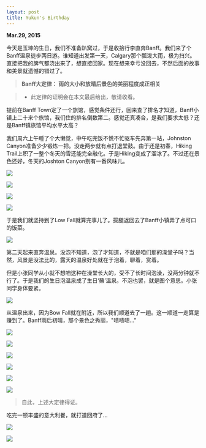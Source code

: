 ```yaml
---
layout: post
title: Yukun's Birthday
---
```

**Mar.29, 2015**

今天是玉坤的生日，我们不准备趴窝过，于是收拾行李直奔Banff。我们来了个Banff温泉徒步两日游。谁知道出发第一天，Calgary那个瓢泼大雨，极为扫兴。直接把我的脾气都浇出来了，想直接回家。现在想来幸亏没回去，不然后面的故事和美景就遗憾的错过了。

> **Banff大定律： 雨的大小和放晴后景色的美丽程度成正相关**

> - 此定律的证明会在本文最后给出，敬请收看。


提前在Banff Town定了一个旅馆，感觉条件还行，回来查了排名才知道，Banff小镇上二十来个旅馆，我们住的排名倒数第二。感觉还真凑合，是我们要求太低？还是Banff镇旅馆平均水平太高？

我们周六上午睡了个大懒觉，中午吃完饭不慌不忙驱车先奔第一站，Johnston Canyon准备少少锻炼一把。没走两步就有点打退堂鼓。由于还是初春，Hiking Trail上积了一整个冬天的雪还能完全融化。于是Hiking变成了溜冰了。不过还在景色还好，冬天的Joshton Canyon别有一番风味儿。

![](http://i.imgur.com/WWXWgoh.jpg)

![](http://i.imgur.com/1FTG5yl.jpg)

![](http://i.imgur.com/l0ICtlb.jpg)

![](http://i.imgur.com/4oh42Zj.jpg)

于是我们就坚持到了Low Fall就算完事儿了。拔腿返回去了Banff小镇弄了点可口的饭菜。

![](http://i.imgur.com/OPwFZTl.jpg)

第二天起来直奔温泉。没泡不知道，泡了才知道，不就是咱们那的澡堂子吗？当然，风景是没法比的，露天的温泉好处就在于泡着，聊着，赏着。

但是小张同学从小就不想咱这种在澡堂长大的，受不了长时间泡澡，没两分钟就不行了。于是我们的生日泡温泉成了生日‘蘸’温泉。不泡也罢，就是图个意思。小张同学身体要紧。

![](http://i.imgur.com/5dU0aGR.jpg)

从温泉出来，因为Bow Fall就在附近，所以我们顺道去了一趟。这一顺道一走算是赚到了。Banff雨后初晴，那个景色之秀丽，"啧啧啧..."

![](http://i.imgur.com/eSiu1Ek.jpg)

![](http://i.imgur.com/hjmEHoR.jpg)

![](http://i.imgur.com/WRvGNyG.jpg)

![](http://i.imgur.com/LmxeS23.jpg)

![](http://i.imgur.com/muFGzPk.jpg)

![](http://i.imgur.com/dG6gFdL.jpg)

> 自此，上述大定律得证。

吃完一顿丰盛的意大利餐，就打道回府了...

![](http://i.imgur.com/t4m9vZO.jpg)

![](http://i.imgur.com/KYQ4oUp.jpg)

